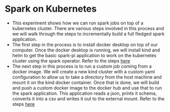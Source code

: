 # Spark on Kubernetes

* This experiment shows how we can run spark jobs on top of a kubernetes cluster. There are various steps involved in this process and we will walk through the steps to incrementally build a full fledged spark application.
* The first step in the process is to install docker desktop on top of our computer. Once the docker desktop is running, we will install kind and helm to get the basic spark-pi application to work on the kubernetes cluster using the spark operator. Refer to the steps <a href="InitialSetup.md">here</a>
* The next step in this process is to run a custom job coming from a docker image. We will create a new kind cluster with a custom yaml configuration to allow us to take a directory from the host machine and mount it on the kind docker container. Once that is done, we will build and push a custom docker image to the docker hub and use that to run the spark application. This application reads a json, prints it schema, converts it into a csv and writes it out to the external mount. Refer to the steps <a href="HostMounts.md">here</a>
